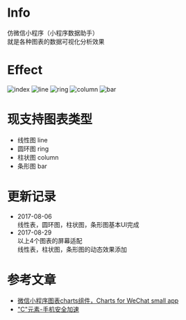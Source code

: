 # Info
仿微信小程序（小程序数据助手）<br/>
就是各种图表的数据可视化分析效果

# Effect

![index](https://raw.githubusercontent.com/hengxing0080/wechat-chartDataAssistant/master/images/index.bmp)
![line](https://raw.githubusercontent.com/hengxing0080/wechat-chartDataAssistant/master/images/line.bmp)
![ring](https://raw.githubusercontent.com/hengxing0080/wechat-chartDataAssistant/master/images/ring.bmp)
![column](https://raw.githubusercontent.com/hengxing0080/wechat-chartDataAssistant/master/images/column.bmp)
![bar](https://raw.githubusercontent.com/hengxing0080/wechat-chartDataAssistant/master/images/bar.bmp)

# 现支持图表类型
- 线性图  line
- 圆环图  ring
- 柱状图  column
- 条形图  bar

# 更新记录
- 2017-08-06 
 <br/>线性表，圆环图，柱状图，条形图基本UI完成 
- 2017-08-29 
 <br/>以上4个图表的屏幕适配  
 线性表，柱状图，条形图的动态效果添加

# 参考文章
- [微信小程序图表charts组件，Charts for WeChat small app](https://github.com/xiaolin3303/wx-charts)
- ["C"元素-手机安全加速](http://www.zcool.com.cn/work/ZMTIyNTE0MDA=.html)